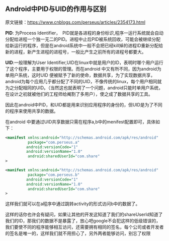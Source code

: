 ## Android中PID与UID的作用与区别

原文链接：https://www.cnblogs.com/perseus/articles/2354173.html



**PID**: 为Process Identifier，　PID就是各进程的身份标识,程序一运行系统就会自动分配给进程一个独一无二的PID。进程中止后PID被系统回收，可能会被继续分配给新运行的程序，但是在android系统中一般不会把已经kill掉的进程ID重新分配给新的进程，新产生进程的进程号，一般比产生之前所有的进程号都要大。



**UID**:一般理解为User Identifier,UID在linux中就是用户的ID，表明时哪个用户运行了这个程序，主要用于权限的管理。而在android 中又有所不同，因为android为单用户系统，这时UID 便被赋予了新的使命，数据共享，为了实现数据共享，android为每个应用几乎都分配了不同的UID，不像传统的linux，每个用户相同就为之分配相同的UID。（当然这也就表明了一个问题，android只能时单用户系统，在设计之初就被他们的工程师给阉割了多用户），使之成了数据共享的工具。



因此在android中PID，和UID都是用来识别应用程序的身份的，但UID是为了不同的程序来使用共享的数据。

在android 中要通过UID共享数据只需在程序a,b中的menifest配置即可，具体如下：



```xml
<manifest xmlns:android="http://schemas.android.com/apk/res/android"
          package="com.perseus.a"
　　　　　 android:versionCode="1"
　　　　　 android:versionName="1.0"
          android:sharedUserId="com.share"
>
```

```xml
<manifest xmlns:android="http://schemas.android.com/apk/res/android"
          package="com.perseus.b"
　　　　　 android:versionCode="1"
　　　　　 android:versionName="1.0"
          android:sharedUserId="com.share"
>
```

这样我们就可以在a程序中通过跳转activity的形式访问b中的数据了。

  这样的话你也许会有疑问，如果让其他的开发这知道了我们的shareUserId知道了我们的ID，那我们的数据不是暴露了，放心吧google不会犯这样的低级错误的，我们要使不同的程序能够相互访问，还需要拥有相同的签名，每个公司或者开发者的签名是唯一的，这样我们就不用担心了，另外两者能够访问，别忘了权限